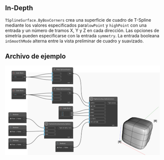 ## In-Depth
`TSplineSurface.ByBoxCorners` crea una superficie de cuadro de T-Spline mediante los valores especificados para`lowPoint` y `highPoint` con una entrada y un número de tramos X, Y y Z en cada dirección. Las opciones de simetría pueden especificarse con la entrada `symmetry`. La entrada booleana `inSmoothMode` alterna entre la vista preliminar de cuadro y suavizado.

## Archivo de ejemplo

![Example](./Autodesk.DesignScript.Geometry.TSpline.TSplineSurface.ByBoxCorners_img.jpg)
